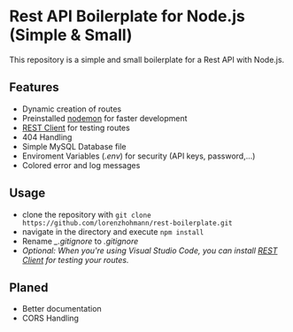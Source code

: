 # Rest API Boilerplate for Node.js (Simple & Small)

This repository is a simple and small boilerplate for a Rest API with Node.js.

## Features

- Dynamic creation of routes
- Preinstalled [nodemon](https://www.npmjs.com/package/nodemon) for faster development
- [REST Client](https://marketplace.visualstudio.com/items?itemName=humao.rest-client) for testing routes
- 404 Handling
- Simple MySQL Database file
- Enviroment Variables (_.env_) for security (API keys, password,...)
- Colored error and log messages

## Usage

- clone the repository with `git clone https://github.com/lorenzhohmann/rest-boilerplate.git`
- navigate in the directory and execute `npm install`
- Rename _\_.gitignore_ to _.gitignore_
- _Optional: When you're using Visual Studio Code, you can install [REST Client](https://marketplace.visualstudio.com/items?itemName=humao.rest-client) for testing your routes._

## Planed

- Better documentation
- CORS Handling

